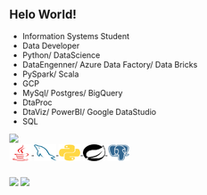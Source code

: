 ## Helo World!

 - Information Systems Student
 - Data Developer
 - Python/ DataScience
 - DataEngenner/ Azure Data Factory/ Data Bricks
 - PySpark/ Scala
 - GCP
 - MySql/ Postgres/ BigQuery
 - DtaProc
 - DtaViz/ PowerBI/ Google DataStudio
 - SQL
 
<div>
  <a href="https://github.com/gabriela-olivrs">
  <img height="100em" src="https://github-readme-stats.vercel.app/api/top-langs/?username=gabriela-olivrs&layout=compact&langs_count=7&theme=dark">
</div>
  
<img align="center" alt="Gabi" height="30" width="40" src="https://raw.githubusercontent.com/devicons/devicon/master/icons/java/java-plain.svg">
<img align="center" alt="Gabi" height="30" width="40" src="https://raw.githubusercontent.com/devicons/devicon/master/icons/mysql/mysql-plain.svg">
<img align="center" alt="Gabi" height="30" width="40" src="https://raw.githubusercontent.com/devicons/devicon/master/icons/python/python-plain.svg">
<img align="center" alt="Gabi" height="30" width="40" src="https://raw.githubusercontent.com/devicons/devicon/master/icons/spring/spring-plain.svg">
<img align="center" alt="Gabi" height="30" width="40" src="https://raw.githubusercontent.com/devicons/devicon/master/icons/postgresql/postgresql-plain.svg">

 

  
  
 ##
 <div>
  <a href="https://www.linkedin.com/in/gabriela-oliveira-1360881a2/" target="_blank"><img src="https://img.shields.io/badge/-LinkedIn-%230077B5?style=for-the-badge&logo=linkedin&logoColor=white" target="_blank"></a> 
  <a href = "mailto:gabrielaoliveira30148@gmail.com"><img src="https://img.shields.io/badge/-Gmail-%23333?style=for-the-badge&logo=gmail&logoColor=white" target="_blank"></a>
 </div>
